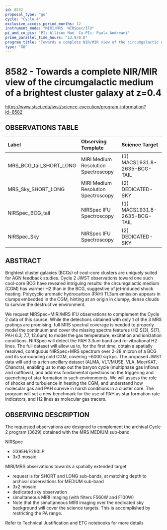 ```yaml
---
id: 8582
proposal_type: "go"
cycle: "Cycle 4"
exclusive_access_period_months: 12
instrument_mode: "MIRI/MRS  NIRSpec/IFU"
pi_and_co_pis: "PI: Allison Man  Co-PIs: Paola Andreani"
prime_parallel_time_hours: "12.9/0.0"
program_title: "Towards a complete NIR/MIR view of the circumgalactic medium of a brightest cluster galaxy at z=0.4"
type: "GO"
---
```

# 8582 - Towards a complete NIR/MIR view of the circumgalactic medium of a brightest cluster galaxy at z=0.4
https://www.stsci.edu/jwst/science-execution/program-information?id=8582
## OBSERVATIONS TABLE
| Label              | Observing Template                  | Science Target                  |
| :----------------- | :---------------------------------- | :------------------------------ |
| MRS_BCG_tail_SHORT_LONG | MIRI Medium Resolution Spectroscopy | (1) MACS1931.8-2635-BCG-TAIL    |
| MRS_Sky_SHORT_LONG | MIRI Medium Resolution Spectroscopy | (2) DEDICATED-SKY               |
| NIRSpec_BCG_tail   | NIRSpec IFU Spectroscopy            | (1) MACS1931.8-2635-BCG-TAIL    |
| NIRSpec_Sky        | NIRSpec IFU Spectroscopy            | (2) DEDICATED-SKY               |

## ABSTRACT

Brightest cluster galaxies (BCGs) of cool-core clusters are uniquely suited for AGN feedback studies. Cycle 2 JWST observations toward one such cool-core BCG have revealed intriguing results: the circumgalactic medium (CGM) has warmer H2 than in the BCG, suggestive of jet-induced shock heating. Polycyclic aromatic hydrocarbon (PAH) 11.3um emission appears in clumps embedded in the CGM, hinting at an origin in clumpy, dense clouds to survive the destructive environment.

We request NIRSpec+MIRI/MRS IFU observations to complement the Cycle 2 data of this source. While the detections obtained with only 1 of the 3 MRS gratings are promising, full MRS spectral coverage is needed to properly model the continuum and cover the missing spectra features (H2 S(3), S(7), PAH 6.3, 7.7, 12.6um) to model the gas temperature, excitation and ionization conditions. NIRSpec will detect the PAH 3.3um band and ro-vibrational H2 lines. The full dataset will allow us to, for the first time, obtain a spatially resolved, contiguous NIRSpec+MRS spectrum over 2-28 micron of a BCG and its surrounding cold CGM, covering ~6000 sq kpc. The proposed JWST data will add to a rich ancillary dataset (ALMA, VLT/MUSE, VLA, MeerKAT, Chandra), enabling us to map out the baryon cycle (multiphase gas inflows and outflows), and address fundamental questions on the triggering and quenching of star formation in such environments. We will assess the role of shocks and turbulence in heating the CGM, and understand how molecular gas and PAH survive in harsh conditions in a cluster core. The program will set a new benchmark for the use of PAH as star formation rate indicators, and H2 lines as molecular gas tracers.

## OBSERVING DESCRIPTION

The requested observations are designed to complement the archival Cycle 2 program (3629) obtained with the MRS MEDIUM sub-band

NIRSpec
- G395H/F290LP
- 3x3 mosaic

MIRI/MRS observations towards a spatially extended target
- request is for SHORT and LONG sub-bands, at matching depth to archival observations for MEDIUM sub-band
- 3x2 mosaic
- dedicated sky observation
- simultaneous MIRI imaging (with filters F560W and F100W)
- Note that the simultaneous MIRI imaging over the dedicated sky background will cover the science targets. This is accomplished by restricting the PA range.

Refer to Technical Justification and ETC notebooks for more details